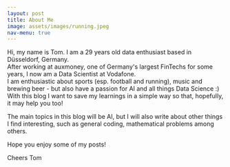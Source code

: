```yaml
---
layout: post
title: About Me
image: assets/images/running.jpeg
nav-menu: true
---
```


Hi, my name is Tom. 
I am a 29 years old data enthusiast based in Düsseldorf, Germany. <br>
After working at auxmoney, one of Germany's largest FinTechs for some years, I now am a Data Scientist at Vodafone.<br>
I am enthusiastic about sports (esp. football and running), music and brewing beer - but also have a passion for AI and all things Data Science :) <br>
With this blog I want to save my learnings in a simple way so that, hopefully, it may help you too!

The main topics in this blog will be AI, but I will also write about other things I find interesting, such as general coding, mathematical problems among others.

Hope you enjoy some of my posts!

Cheers
Tom
